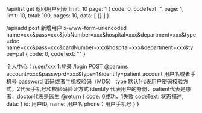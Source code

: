 /api/list get 返回用户列表
limit: 10
page: 1
{
    code: 0,
    codeText: ",
    page: 1,
    limit: 10,
    total: 100,
    pages: 10,
    data: [
        {}
    ]
}

/api/add post 新增用户 x-www-form-urlencoded
name=xxx&pass=xxx&jobNumber=xxx&hospital=xxx&department=xxx&type=doc
name=xxx&pass=xxx&cardNumber=xxx&hospital=xxx&department=xxx&type=pat
{
    code: 0,
    codeText: ""
}

个人中心：/user/xxx
1.登录
/login POST
@params
    account=xxx&passwprd=xxx&type=1&identify=patient
        account 用户名或者手机号
        password 密码或者手机校验码（MD5）
        type 默认1代表用户密码校验方式，2代表手机号和校验码验证方式
        identify 代表用户的身份，patient代表是患者，doctor代表是医生
@return
    {
        code: 0成功，1失败
        codeText: 状态描述,
        data: {
            id: 用户ID,
            name: 用户名
            phone：用户手机号
        }
    }